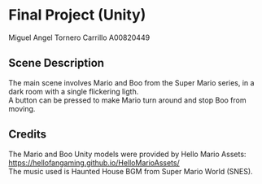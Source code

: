 # Final Project (Unity)
Miguel Angel Tornero Carrillo A00820449
## Scene Description
The main scene involves Mario and Boo from the Super Mario series, in a dark room with a single flickering ligth.  
A button can be pressed to make Mario turn around and stop Boo from moving.
## Credits
The Mario and Boo Unity models were provided by Hello Mario Assets: <https://hellofangaming.github.io/HelloMarioAssets/>  
The music used is Haunted House BGM from Super Mario World (SNES).